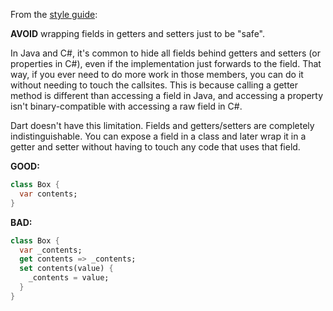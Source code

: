 
From the [style guide](https://dart.dev/guides/language/effective-dart/style/):

**AVOID** wrapping fields in getters and setters just to be "safe".

In Java and C#, it's common to hide all fields behind getters and setters (or
properties in C#), even if the implementation just forwards to the field.  That
way, if you ever need to do more work in those members, you can do it without needing
to touch the callsites.  This is because calling a getter method is different
than accessing a field in Java, and accessing a property isn't binary-compatible
with accessing a raw field in C#.

Dart doesn't have this limitation.  Fields and getters/setters are completely
indistinguishable.  You can expose a field in a class and later wrap it in a
getter and setter without having to touch any code that uses that field.

**GOOD:**

```dart
class Box {
  var contents;
}
```

**BAD:**

```dart
class Box {
  var _contents;
  get contents => _contents;
  set contents(value) {
    _contents = value;
  }
}
```

